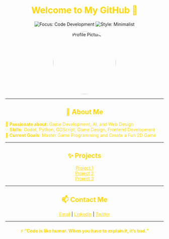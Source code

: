 <h1 align="center" style="color:gold;"> Welcome to My GitHub 👋 </h1>

<p align="center">
  <img src="https://img.shields.io/badge/Focus-Code%20Development-gold?style=for-the-badge&logo=github&labelColor=black" alt="Focus: Code Development">
  <img src="https://img.shields.io/badge/Style-Minimalist-gold?style=for-the-badge&logo=github&labelColor=black" alt="Style: Minimalist">
</p>

<p align="center">
  <img src="https://user-images.githubusercontent.com/YOUR_PROFILE_IMAGE.png" alt="Profile Picture" width="200" style="border-radius: 50%">
</p>

---

<h2 align="center" style="color:gold;"> 🚀 About Me </h2>

<p style="color:gold;">
  🌟 <strong>Passionate about:</strong> Game Development, AI, and Web Design<br>
  💡 <strong>Skills:</strong> Godot, Python, GDScript, Game Design, Frontend Development<br>
  🎯 <strong>Current Goals:</strong> Master Game Programming and Create a Fun 2D Game<br>
</p>

---

<h2 align="center" style="color:gold;"> ✨ Projects </h2>

<p align="center">
  <a href="https://github.com/YOUR_PROJECT_1" style="color:gold;">Project 1</a> <br>
  <a href="https://github.com/YOUR_PROJECT_2" style="color:gold;">Project 2</a> <br>
  <a href="https://github.com/YOUR_PROJECT_3" style="color:gold;">Project 3</a> 
</p>

---

<h2 align="center" style="color:gold;"> 📫 Contact Me </h2>

<p align="center">
  <a href="mailto:your.email@example.com" style="color:gold;">Email</a> |
  <a href="https://www.linkedin.com/in/your-profile/" style="color:gold;">LinkedIn</a> |
  <a href="https://twitter.com/your-handle" style="color:gold;">Twitter</a>
</p>

---

<h4 align="center" style="color:gold;">⚡️ “Code is like humor. When you have to explain it, it’s bad.”</h4>

